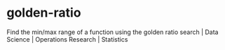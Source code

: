 # golden-ratio
Find the min/max range of a function using the golden ratio search | Data Science | Operations Research | Statistics
